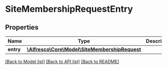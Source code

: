 # SiteMembershipRequestEntry

## Properties
Name | Type | Description | Notes
------------ | ------------- | ------------- | -------------
**entry** | [**\Alfresco\Core\Model\SiteMembershipRequest**](SiteMembershipRequest.md) |  | 

[[Back to Model list]](../README.md#documentation-for-models) [[Back to API list]](../README.md#documentation-for-api-endpoints) [[Back to README]](../README.md)


